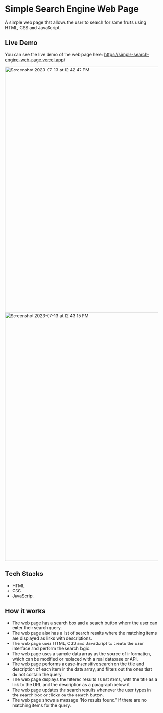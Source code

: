 # Simple Search Engine Web Page

A simple web page that allows the user to search for some fruits using HTML, CSS and JavaScript.

## Live Demo

You can see the live demo of the web page here: https://simple-search-engine-web-page.vercel.app/

<img width="810" alt="Screenshot 2023-07-13 at 12 42 47 PM" src="https://github.com/shuddha2021/simple-search-engine-web-page/assets/81951239/b39b48bf-89d1-42d3-8efc-c6f50a1cb0e0">

<img width="818" alt="Screenshot 2023-07-13 at 12 43 15 PM" src="https://github.com/shuddha2021/simple-search-engine-web-page/assets/81951239/971b877d-307e-42ca-8048-5fc94b614014">


## Tech Stacks

- HTML
- CSS
- JavaScript

## How it works

- The web page has a search box and a search button where the user can enter their search query.
- The web page also has a list of search results where the matching items are displayed as links with descriptions.
- The web page uses HTML, CSS and JavaScript to create the user interface and perform the search logic.
- The web page uses a sample data array as the source of information, which can be modified or replaced with a real database or API.
- The web page performs a case-insensitive search on the title and description of each item in the data array, and filters out the ones that do not contain the query.
- The web page displays the filtered results as list items, with the title as a link to the URL and the description as a paragraph below it.
- The web page updates the search results whenever the user types in the search box or clicks on the search button.
- The web page shows a message "No results found." if there are no matching items for the query.
